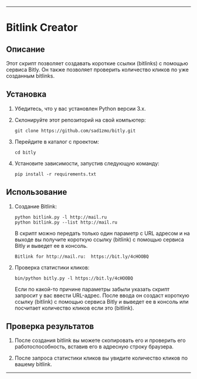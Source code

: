 ---

# Bitlink Creator

## Описание

Этот скрипт позволяет создавать короткие ссылки (bitlinks) с помощью сервиса Bitly. Он также позволяет проверить количество кликов по уже созданным bitlinks.

## Установка

1. Убедитесь, что у вас установлен Python версии 3.x.

2. Склонируйте этот репозиторий на свой компьютер:

    ```
    git clone https://github.com/sad1zmo/bitly.git
    ```

3. Перейдите в каталог с проектом:

    ```
    cd bitly
    ```

4. Установите зависимости, запустив следующую команду:

    ```
    pip install -r requirements.txt
    ```

## Использование

1. Создание Bitlink:

    ```
    python bitlink.py -l http://mail.ru
    python bitlink.py --list http://mail.ru
    ```

    В скрипт можно передать только один параметр с URL адресом и на выходе вы получите короткую ссылку (bitlink) с помощью сервиса Bitly и выведет ее в консоль.

    ```
    Bitlink for http://mail.ru:  https://bit.ly/4cHOOBQ
    ```
    

2. Проверка статистики кликов:

    ```
    bin/python bitly.py -l https://bit.ly/4cHOOBQ
    ```

    Если по какой-то причине параметры забыли указать скрипт запросит у вас ввести URL-адрес. После ввода он создаст короткую ссылку (bitlink) с помощью сервиса Bitly и выведет ее в консоль или посчитает количество кликов если это (bitlink).

## Проверка результатов

1. После создания bitlink вы можете скопировать его и проверить его работоспособность, вставив его в адресную строку браузера.

2. После запроса статистики кликов вы увидите количество кликов по вашему bitlink.

---